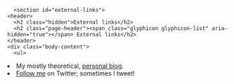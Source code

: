       <section id="external-links">
	<header>
	  <h2 class="hidden">External links</h2>
	  <h2 class="page-header"><span class="glyphicon glyphicon-list" aria-hidden="true"></span> External links</h2>
	</header>
	<div class="body-content">
	  <ul>
<li>My mostly theoretical, <a href="http://www.dhil.net">personal blog</a>.</li>
<li><a href="https://twitter.com/intent/user?screen_name=dhillerstrom">Follow me</a> on Twitter; sometimes I tweet!</li>
</ul>
<div id="refs" class="references">

</div>
	</div>
      </section>
